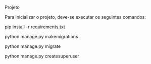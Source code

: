 Projeto

Para inicializar o projeto, deve-se executar os seguintes comandos:

pip install -r requirements.txt 

python manage.py makemigrations 

python manage.py migrate 

python manage.py createsuperuser
